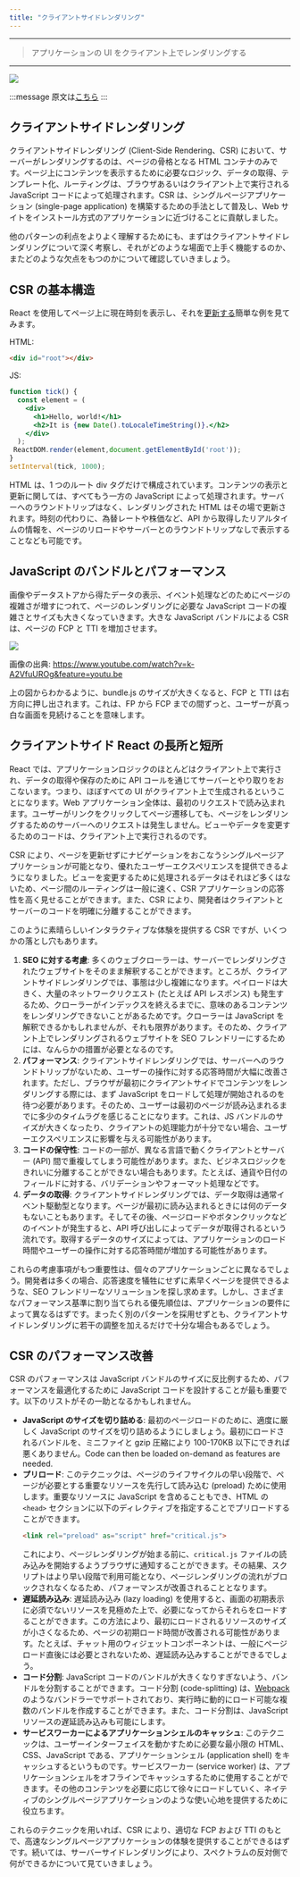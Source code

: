 ```yaml
---
title: "クライアントサイドレンダリング"
---
```


---

> アプリケーションの UI をクライアント上でレンダリングする

---

![](/images/learning-patterns/client-side-rendering-1280w.jpg)

:::message
原文は[こちら](https://www.patterns.dev/posts/client-side-rendering/)
:::

## クライアントサイドレンダリング

クライアントサイドレンダリング (Client-Side Rendering、CSR) において、サーバーがレンダリングするのは、ページの骨格となる HTML コンテナのみです。ページ上にコンテンツを表示するために必要なロジック、データの取得、テンプレート化、ルーティングは、ブラウザあるいはクライアント上で実行される JavaScript コードによって処理されます。CSR は、シングルページアプリケーション (single-page application) を構築するための手法として普及し、Web サイトをインストール方式のアプリケーションに近づけることに貢献しました。

他のパターンの利点をよりよく理解するためにも、まずはクライアントサイドレンダリングについて深く考察し、それがどのような場面で上手く機能するのか、またどのような欠点をもつのかについて確認していきましょう。

## CSR の基本構造

React を使用してページ上に現在時刻を表示し、それを[更新する](https://reactjs.org/docs/rendering-elements.html#updating-the-rendered-element)簡単な例を見てみます。

HTML:

```html
<div id="root"></div>
```

JS:

```jsx
function tick() {
  const element = (
    <div>
      <h1>Hello, world!</h1>
      <h2>It is {new Date().toLocaleTimeString()}.</h2>
    </div>
  );
 ReactDOM.render(element,document.getElementById('root'));
}
setInterval(tick, 1000);
```

HTML は、1 つのルート div タグだけで構成されています。コンテンツの表示と更新に関しては、すべてもう一方の JavaScript によって処理されます。サーバーへのラウンドトリップはなく、レンダリングされた HTML はその場で更新されます。時刻の代わりに、為替レートや株価など、API から取得したリアルタイムの情報を、ページのリロードやサーバーとのラウンドトリップなしで表示することなども可能です。

## JavaScript のバンドルとパフォーマンス

画像やデータストアから得たデータの表示、イベント処理などのためにページの複雑さが増すにつれて、ページのレンダリングに必要な JavaScript コードの複雑さとサイズも大きくなっていきます。大きな JavaScript バンドルによる CSR は、ページの FCP と TTI を増加させます。

![](/images/learning-patterns/client-side-rendering-1.png)

画像の出典: https://www.youtube.com/watch?v=k-A2VfuUROg&feature=youtu.be

上の図からわかるように、bundle.js のサイズが大きくなると、FCP と TTI は右方向に押し出されます。これは、FP から FCP までの間ずっと、ユーザーが真っ白な画面を見続けることを意味します。

## クライアントサイド React の長所と短所

React では、アプリケーションロジックのほとんどはクライアント上で実行され、データの取得や保存のために API コールを通じてサーバーとやり取りをおこないます。つまり、ほぼすべての UI がクライアント上で生成されるということになります。Web アプリケーション全体は、最初のリクエストで読み込まれます。ユーザーがリンクをクリックしてページ遷移しても、ページをレンダリングするためのサーバーへのリクエストは発生しません。ビューやデータを変更するためのコードは、クライアント上で実行されるのです。

CSR により、ページを更新せずにナビゲーションをおこなうシングルページアプリケーションが可能となり、優れたユーザーエクスペリエンスを提供できるようになりました。ビューを変更するために処理されるデータはそれほど多くはないため、ページ間のルーティングは一般に速く、CSR アプリケーションの応答性を高く見せることができます。また、CSR により、開発者はクライアントとサーバーのコードを明確に分離することができます。

このように素晴らしいインタラクティブな体験を提供する CSR ですが、いくつかの落とし穴もあります。

1. **SEO に対する考慮**: 多くのウェブクローラーは、サーバーでレンダリングされたウェブサイトをそのまま解釈することができます。ところが、クライアントサイドレンダリングでは、事態は少し複雑になります。ペイロードは大きく、大量のネットワークリクエスト (たとえば API レスポンス) も発生するため、クローラーがインデックスを終えるまでに、意味のあるコンテンツをレンダリングできないことがあるためです。クローラーは JavaScript を解釈できるかもしれませんが、それも限界があります。そのため、クライアント上でレンダリングされるウェブサイトを SEO フレンドリーにするためには、なんらかの措置が必要となるのです。
2. **パフォーマンス**: クライアントサイドレンダリングでは、サーバーへのラウンドトリップがないため、ユーザーの操作に対する応答時間が大幅に改善されます。ただし、ブラウザが最初にクライアントサイドでコンテンツをレンダリングする際には、まず JavaScript をロードして処理が開始されるのを待つ必要があります。そのため、ユーザーは最初のページが読み込まれるまでに多少のタイムラグを感じることになります。これは、JS バンドルのサイズが大きくなったり、クライアントの処理能力が十分でない場合、ユーザーエクスペリエンスに影響を与える可能性があります。
3. **コードの保守性**: コードの一部が、異なる言語で動くクライアントとサーバー (API) 間で重複してしまう可能性があります。また、ビジネスロジックをきれいに分離することができない場合もあります。たとえば、通貨や日付のフィールドに対する、バリデーションやフォーマット処理などです。
4. **データの取得**: クライアントサイドレンダリングでは、データ取得は通常イベント駆動型となります。ページが最初に読み込まれるときには何のデータもないこともあります。そしてその後、ページロードやボタンクリックなどのイベントが発生すると、API  呼び出しによってデータが取得されるという流れです。取得するデータのサイズによっては、アプリケーションのロード時間やユーザーの操作に対する応答時間が増加する可能性があります。

これらの考慮事項がもつ重要性は、個々のアプリケーションごとに異なるでしょう。開発者は多くの場合、応答速度を犠牲にせずに素早くページを提供できるような、SEO フレンドリーなソリューションを探し求めます。しかし、さまざまなパフォーマンス基準に割り当てられる優先順位は、アプリケーションの要件によって異なるはずです。まったく別のパターンを採用せずとも、クライアントサイドレンダリングに若干の調整を加えるだけで十分な場合もあるでしょう。

## CSR のパフォーマンス改善

CSR のパフォーマンスは JavaScript バンドルのサイズに反比例するため、パフォーマンスを最適化するために JavaScript コードを設計することが最も重要です。以下のリストがその一助となるかもしれません。

<!-- TODO: do it -->
* **JavaScript のサイズを切り詰める**: 最初のページロードのために、適度に厳しく JavaScript のサイズを切り詰めるようにしましょう。最初にロードされるバンドルを、ミニファイと gzip 圧縮により 100-170KB 以下にできれば悪くありません。Code can then be loaded on-demand as features are needed.
* **プリロード**: このテクニックは、ページのライフサイクルの早い段階で、ページが必要とする重要なリソースを先行して読み込む (preload) ために使用します。重要なリソースに JavaScript を含めることもでき、HTML の `<head>` セクションに以下のディレクティブを指定することでプリロードすることができます。
  ```html
  <link rel="preload" as="script" href="critical.js">
  ```
  これにより、ページレンダリングが始まる前に、`critical.js` ファイルの読み込みを開始するようブラウザに通知することができます。その結果、スクリプトはより早い段階で利用可能となり、ページレンダリングの流れがブロックされなくなるため、パフォーマンスが改善されることとなります。
* **遅延読み込み**: 遅延読み込み (lazy loading) を使用すると、画面の初期表示に必須でないリソースを見極めた上で、必要になってからそれらをロードすることができます。この方法により、最初にロードされるリソースのサイズが小さくなるため、ページの初期ロード時間が改善される可能性があります。たとえば、チャット用のウィジェットコンポーネントは、一般にページロード直後には必要とされないため、遅延読み込みすることができるでしょう。
* **コード分割**: JavaScript コードのバンドルが大きくなりすぎないよう、バンドルを分割することができます。コード分割 (code-splitting) は、[Webpack](https://webpack.js.org/guides/code-splitting/) のようなバンドラーでサポートされており、実行時に動的にロード可能な複数のバンドルを作成することができます。また、コード分割は、JavaScript リソースの遅延読み込みも可能にします。
* **サービスワーカーによるアプリケーションシェルのキャッシュ**: このテクニックは、ユーザーインターフェイスを動かすために必要な最小限の HTML、CSS、JavaScript である、アプリケーションシェル (application shell) をキャッシュするというものです。サービスワーカー (service worker) は、アプリケーションシェルをオフラインでキャッシュするために使用することができます。その他のコンテンツを必要に応じて徐々にロードしていく、ネイティブのシングルページアプリケーションのような使い心地を提供するために役立ちます。

これらのテクニックを用いれば、CSR により、適切な FCP および TTI のもとで、高速なシングルページアプリケーションの体験を提供することができるはずです。続いては、サーバーサイドレンダリングにより、スペクトラムの反対側で何ができるかについて見ていきましょう。
